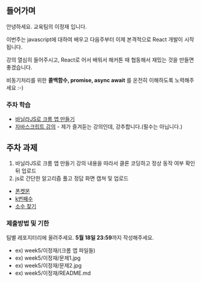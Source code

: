 ## 들어가며
안녕하세요. 교육팀의 이정재 입니다.

이번주는 javascript에 대하여 배우고 다음주부터 이제 본격적으로 React 개발이 시작됩니다. 

강의 열심히 들어주시고, React로 어서 배워서 해커톤 때 협동해서 재밌는 것을 만들면 좋겠습니다.

비동기처리를 위한 **콜백함수, promise, async await** 를 온전히 이해하도록 노력해주세요 :-)

### 주차 학습
- [바닐라JS로 크롬 앱 만들기](https://nomadcoders.co/javascript-for-beginners)
- [자바스크립트 강의](https://www.youtube.com/watch?v=wcsVjmHrUQg&list=PLv2d7VI9OotTVOL4QmPfvJWPJvkmv6h-2) - 제가 즐겨듣는 강의인데, 강추합니다.(필수는 아닙니다.)

## 주차 과제
1. 바닐라JS로 크롬 앱 만들기 강의 내용을 따라서 클론 코딩하고 정상 동작 여부 확인 뒤 업로드
2. js로 간단한 알고리즘 풀고 정답 화면 캡쳐 및 업로드
- [폰켓몬](https://programmers.co.kr/learn/courses/30/lessons/1845)
- [k번째수](https://programmers.co.kr/learn/courses/30/lessons/42748)
- [소수 찾기](https://programmers.co.kr/learn/courses/30/lessons/12921)

### 제출방법 및 기한
팀별 레포지터리에 올려주세요.
**5월 18일 23:59**까지 작성해주세요.
- ex) week5/이정재/(크롬 앱 파일들)
- ex) week5/이정재/문제1.jpg
- ex) week5/이정재/문제2.jpg
- ex) week5/이정재/README.md
